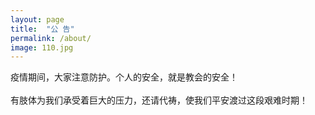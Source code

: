 ```yaml
---
layout: page
title:  "公 告"
permalink: /about/
image: 110.jpg
---
```


疫情期间，大家注意防护。个人的安全，就是教会的安全！
<br><br>
有肢体为我们承受着巨大的压力，还请代祷，使我们平安渡过这段艰难时期！
